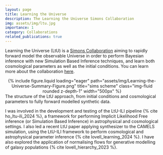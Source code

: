 ```yaml
---
layout: page
title: Learning the Universe
description: The Learning the Universe Simons Collaboration
img: assets/img/ltu.jpg
importance: 1
category: Collaborations
related_publications: true
---
```


Learning the Universe (LtU) is a [Simons Collaboration](https://www.simonsfoundation.org/collaborations/) aiming to rapidly forward model the observable Universe in order to perform Bayesian inference with new Simulation Based Inference techniques, and learn both cosmological parameters as well as the initial conditions. You can learn more about the collaboration [here](https://learning-the-universe.org/).

<div class="row">
    <div class="mx-auto d-block" style="text-align: center;">
        {% include figure.liquid loading="eager" path="assets/img/Learning-the-Universe-Summary-Figure.png" title="sims scheme" class="img-fluid rounded z-depth-1" width="500px" %}
    </div>
</div>
<div class="caption">
    The structure of the LtU approach, from initial conditions and cosmological parameters to fully forward modelled synthetic data.
</div>

I was involved in the development and testing of the LtU-ILI pipeline {% cite ho_ltu-ili_2024 %}, a framework for performing Implicit Likelihood Free inference (or Simulation Based Inference) in astrophysical and cosmological settings.
I also led a recent LtU paper applying synthesizer to the CAMELS simulation, using the LtU-ILI framework to perform cosmological and astrophysical parameter inference {% cite lovell_learning_2024 %}.
I have also explored the application of normalising flows for generative modelling of galaxy populations {% cite lovell_hierarchy_2023 %}.
